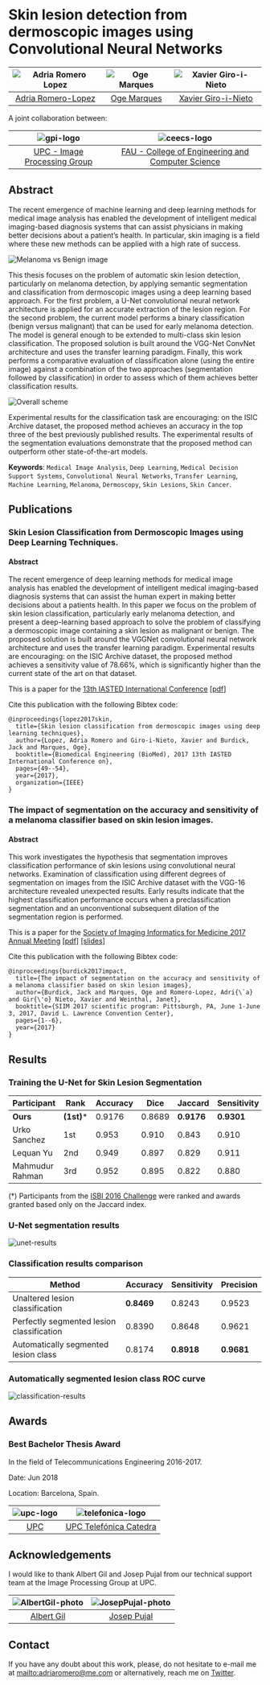 # Skin lesion detection from dermoscopic images using Convolutional Neural Networks

| ![Adria Romero Lopez][AdriaRomero-photo]  | ![Oge Marques][OgeMarques-photo]  |  ![Xavier Giro-i-Nieto][XavierGiro-photo] | 
|:-:|:-:|:-:|
| [Adria Romero-Lopez][AdriaRomero-web]  | [Oge Marques][OgeMarques-web]   |[Xavier Giro-i-Nieto][XavierGiro-web] | 

[AdriaRomero-web]: http://adriaromero.net/
[OgeMarques-web]: https://www.ogemarques.com/
[XavierGiro-web]: https://imatge.upc.edu/web/people/xavier-giro

[AdriaRomero-photo]: ./images/authors/adria.png 
[OgeMarques-photo]: ./images/authors/oge.png 
[XavierGiro-photo]: ./images/authors/xavier.png

A joint collaboration between:

| ![gpi-logo] | ![ceecs-logo] |
|:-:|:-:|
|[UPC - Image Processing Group][gpi-web] | [FAU - College of Engineering and Computer Science][ceecs-web]|
 
[gpi-web]: https://imatge.upc.edu/web/ 
[ceecs-web]: http://www.ceecs.fau.edu/

[gpi-logo]: ./images/logos/upc-imatge.png 
[ceecs-logo]: ./images/logos/fau-ceecs.png


## Abstract 

The recent emergence of machine learning and deep learning methods for medical image analysis has enabled the development 
of intelligent medical imaging-based diagnosis systems that can assist physicians in making better decisions about a 
patient’s health. In particular, skin imaging is a field where these new methods can be applied with a high rate of success.

![Melanoma vs Benign image](./images/work/dataset.jpg)

This thesis focuses on the problem of automatic skin lesion detection, particularly on melanoma detection, by applying 
semantic segmentation and classification from dermoscopic images using a deep learning based approach. For the first 
problem, a U-Net convolutional neural network architecture is applied for an accurate extraction of the lesion region. 
For the second problem, the current model performs a binary classification (benign versus malignant) that can be used 
for early melanoma detection. The model is general enough to be extended to multi-class skin lesion classification. 
The proposed solution is built around the VGG-Net ConvNet architecture and uses the transfer learning paradigm. 
Finally, this work performs a comparative evaluation of classification alone (using the entire image) against a 
combination of the two approaches (segmentation followed by classification) in order to assess which of them achieves
 better classification results.
 
![Overall scheme](./images/work/scheme.png)

Experimental results for the classification task are encouraging: on the ISIC Archive dataset, the proposed method 
achieves an accuracy in the top three of the best previously published results. The experimental results of the 
segmentation evaluations demonstrate that the proposed method can outperform other state-of-the-art models.

**Keywords**: `Medical Image Analysis`, `Deep Learning`, `Medical Decision Support Systems`, 
`Convolutional Neural Networks`, `Transfer Learning`, `Machine Learning`, `Melanoma`, `Dermoscopy`, `Skin Lesions`,
`Skin Cancer`.

## Publications

### Skin Lesion Classification from Dermoscopic Images using Deep Learning Techniques. 

#### Abstract

The recent emergence of deep learning methods for medical image analysis has enabled the development of intelligent 
medical imaging-based diagnosis systems that can assist the human expert in making better decisions about a patients 
health. In this paper we focus on the problem of skin lesion classification, particularly early melanoma detection, 
and present a deep-learning based approach to solve the problem of classifying a dermoscopic image containing a skin 
lesion as malignant or benign. The proposed solution is built around the VGGNet convolutional neural network architecture 
and uses the transfer learning paradigm. Experimental results are encouraging: on the ISIC Archive dataset, the proposed 
method achieves a sensitivity value of 78.66%, which is significantly higher than the current state of the art on that 
dataset.

This is a paper for the [13th IASTED International Conference](https://www.iasted.org/conferences/pastinfo-852.html)
[[pdf]](https://ieeexplore.ieee.org/document/7893267)

Cite this publication with the following Bibtex code:

```
@inproceedings{lopez2017skin,
  title={Skin lesion classification from dermoscopic images using deep learning techniques},
  author={Lopez, Adria Romero and Giro-i-Nieto, Xavier and Burdick, Jack and Marques, Oge},
  booktitle={Biomedical Engineering (BioMed), 2017 13th IASTED International Conference on},
  pages={49--54},
  year={2017},
  organization={IEEE}
}
```

### The impact of segmentation on the accuracy and sensitivity of a melanoma classifier based on skin lesion images. 

#### Abstract

This work investigates the hypothesis that segmentation improves classification performance of skin lesions using 
convolutional  neural networks. Examination of classification using different degrees of segmentation on images from the 
ISIC Archive dataset with the VGG-16 architecture revealed unexpected results. Early results indicate that the highest 
classification performance occurs when a preclassification segmentation and an unconventional subsequent dilation of the 
segmentation region is performed.

This is a paper for the [Society of Imaging Informatics for Medicine 2017 Annual Meeting](https://siim.org/page/SIIM2017)
[[pdf]](https://imatge.upc.edu/web/sites/default/files/pub/cRomero-Lopeza.pdf)
[[slides]](https://www.slideshare.net/omarques/the-impact-of-segmentation-on-the-accuracy-and-sensitivity-of-a-melanoma-classifier-based-on-skin-lesion-images?ref=https://imatge.upc.edu/web/publications/impact-segmentation-accuracy-and-sensitivity-melanoma-classifier-based-skin-lesion)

Cite this publication with the following Bibtex code:

```
@inproceedings{burdick2017impact,
  title={The impact of segmentation on the accuracy and sensitivity of a melanoma classifier based on skin lesion images},
  author={Burdick, Jack and Marques, Oge and Romero-Lopez, Adri{\`a} and Gir{\'o} Nieto, Xavier and Weinthal, Janet},
  booktitle={SIIM 2017 scientific program: Pittsburgh, PA, June 1-June 3, 2017, David L. Lawrence Convention Center},
  pages={1--6},
  year={2017}
}
```

## Results

### Training the U-Net for Skin Lesion Segmentation

| Participant     | Rank  | Accuracy | Dice   | Jaccard    | Sensitivity | Specificity |
|-----------------|-------|----------|--------|------------|-------------|-------------|
| **Ours**           | **(1st)*** | 0.9176   | 0.8689 | **0.9176** | **0.9301**  | 0.9544      |
| Urko Sanchez    | 1st   | 0.953    | 0.910  | 0.843      | 0.910       | 0.965       |
| Lequan Yu       | 2nd   | 0.949    | 0.897  | 0.829      | 0.911       | 0.957       |
| Mahmudur Rahman | 3rd   | 0.952    | 0.895  | 0.822      | 0.880       | 0.969       |

(*) Participants from the [ISBI 2016 Challenge](https://challenge.kitware.com/#challenge/560d7856cad3a57cfde481ba) were 
ranked and awards granted based only on the Jaccard index. 

### U-Net segmentation results

![unet-results](./images/work/segmentation-examples.jpg)

### Classification results comparison


| Method                                    | Accuracy   | Sensitivity | Precision  |
|-------------------------------------------|------------|-------------|------------|
| Unaltered lesion classification           | **0.8469** | 0.8243      | 0.9523     |
| Perfectly segmented lesion classification | 0.8390     | 0.8648      | 0.9621     |
| Automatically segmented lesion class    | 0.8174     | **0.8918**  | **0.9681** |

### Automatically segmented lesion class ROC curve
![classification-results](./images/work/roc.png)


## Awards

### **Best Bachelor Thesis Award** 
In the field of Telecommunications Engineering 2016-2017.

Date: Jun 2018

Location: Barcelona, Spain. 

| ![upc-logo] | ![telefonica-logo] |
|:-:|:-:|
|[UPC][upc-web] | [UPC Telefónica Catedra][upc-telefonica-web]|
 
[upc-web]: https://www.upc.edu/
[upc-telefonica-web]: https://catedratelefonica.upc.edu/es

[upc-logo]: ./images/logos/upc.png 
[telefonica-logo]: ./images/logos/telefonica.png


## Acknowledgements
I would like to thank Albert Gil and Josep Pujal from our technical support team at the Image Processing Group at UPC.

| ![AlbertGil-photo]  | ![JosepPujal-photo]  |
|:-:|:-:|
| [Albert Gil](AlbertGil-web)  |  [Josep Pujal](JosepPujal-web) |

[AlbertGil-photo]: https://github.com/imatge-upc/Class-Weighted-Convolutional-Features-for-Image-Retrieval/blob/master/authors/AlbertGil.jpg?raw=true "Albert Gil"
[JosepPujal-photo]:https://github.com/imatge-upc/Class-Weighted-Convolutional-Features-for-Image-Retrieval/blob/master/authors/JosepPujal.jpg?raw=true "Josep Pujal"

[AlbertGil-web]: https://imatge.upc.edu/web/people/albert-gil-moreno
[JosepPujal-web]: https://imatge.upc.edu/web/people/josep-pujal

## Contact

If you have any doubt about this work, please, do not hesitate to e-mail me at <mailto:adriaromero@me.com> or alternatively, 
reach me on [Twitter](https://twitter.com/adriaromero).
